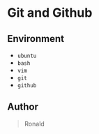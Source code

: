 # Git and Github

## Environment

- `ubuntu`
- `bash`
- `vim`
- `git`
- `github`

## Author

> Ronald

